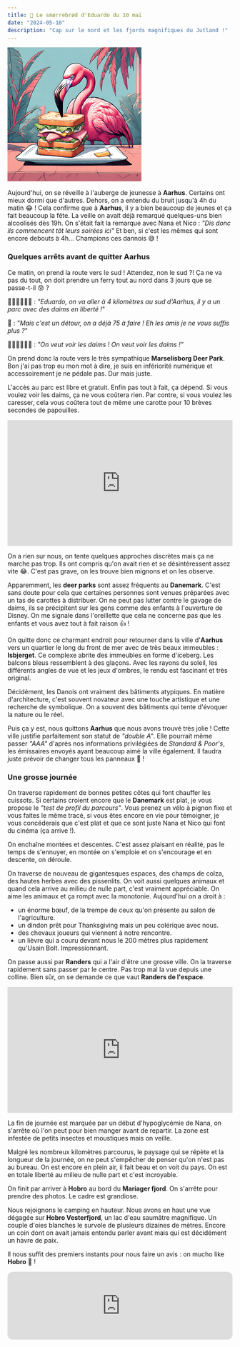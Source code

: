 ```yaml
---
title: 🥪 Le smørrebrød d'Eduardo du 10 mai
date: "2024-05-10"
description: "Cap sur le nord et les fjords magnifiques du Jutland !"
---
```


![Smorrebrod d'Eduardo](../smorrebrod_eduardo.png)

Aujourd'hui, on se réveille à l'auberge de jeunesse à **Aarhus**. Certains ont mieux dormi que d'autres. Dehors, on a entendu du bruit jusqu'à 4h du matin 😂 ! Cela confirme que à **Aarhus**, il y a bien beaucoup de jeunes et ça fait beaucoup la fête. La veille on avait déjà remarqué quelques-uns bien alcoolisés dès 19h. On s'était fait la remarque avec Nana et Nico : *"Dis donc ils commencent tôt leurs soirées ici"* Et ben, si c'est les mêmes qui sont encore debouts à 4h... Champions ces dannois 😅 !

### Quelques arrêts avant de quitter Aarhus 

Ce matin, on prend la route vers le sud ! Attendez, non le sud ?! Ça ne va pas du tout, on doit prendre un ferry tout au nord dans 3 jours que se passe-t-il 😰 ?

🧍🏼‍♀️🧍🏼‍♂️ : *"Eduardo, on va aller à 4 kilomètres au sud d'Aarhus, il y a un parc avec des daims en liberté !*"

🦩 : *"Mais c'est un détour, on a déjà 75 à faire ! Eh les amis je ne vous suffis plus ?*"

🧍🏼‍♀️🧍🏼‍♂️ : *"On veut voir les daims ! On veut voir les daims !"*

On prend donc la route vers le très sympathique **Marselisborg Deer Park**. Bon j'ai pas trop eu mon mot à dire, je suis en infériorité numérique et accessoirement je ne pédale pas. Dur mais juste.

L'accès au parc est libre et gratuit. Enfin pas tout à fait, ça dépend. Si vous voulez voir les daims, ça ne vous coûtera rien. Par contre, si vous voulez les caresser, cela vous coûtera tout de même une carotte pour 10 brèves secondes de papouilles. 

<div style="width: 100%; height: 0; position: relative; padding-bottom: 56%;"><iframe src="https://giphy.com/embed/hU6YIZMZ10KORSzbLm" style="top: 0; left: 0; width: 100%; height: 100%; position: absolute; border: 0;" allowfullscreen scrolling="no" allow="encrypted-media;" class="giphy-embed"></iframe></div>

On a rien sur nous, on tente quelques approches discrètes mais ça ne marche pas trop. Ils ont compris qu'on avait rien et se désintéressent assez vite 😂. C'est pas grave, on les trouve bien mignons et on les observe.

Apparemment, les **deer parks** sont assez fréquents au **Danemark**. C'est sans doute pour cela que certaines personnes sont venues préparées avec un tas de carottes à distribuer. On ne peut pas lutter contre le gavage de daims, ils se précipitent sur les gens comme des enfants à l'ouverture de Disney. On me signale dans l'oreillette que cela ne concerne pas que les enfants et vous avez tout à fait raison 👍 !

On quitte donc ce charmant endroit pour retourner dans la ville d'**Aarhus** vers un quartier le long du front de mer avec de très beaux immeubles : **Isbjerget**. Ce complexe abrite des immeubles en forme d'iceberg. Les balcons bleus ressemblent à des glaçons. Avec les rayons du soleil, les différents angles de vue et les jeux d'ombres, le rendu est fascinant et très original.

Décidément, les Danois ont vraiment des bâtiments atypiques. En matière d'architecture, c'est souvent novateur avec une touche artistique et une recherche de symbolique. On a souvent des bâtiments qui tente d'évoquer la nature ou le réel.

Puis ça y est, nous quittons **Aarhus** que nous avons trouvé très jolie ! Cette ville justifie parfaitement son statut de *"double A"*. Elle pourrait même passer *"AAA"* d'après nos informations privilégiées de *Standard & Poor's*, les émissaires envoyés ayant beaucoup aimé la ville également. Il faudra juste prévoir de changer tous les panneaux 🤔 !

### Une grosse journée 
On traverse rapidement de bonnes petites côtes qui font chauffer les cuissots. Si certains croient encore que le **Danemark** est plat, je vous propose le *"test de profil du parcours"*. Vous prenez un vélo à pignon fixe et vous faites le même tracé, si vous êtes encore en vie pour témoigner, je vous concéderais que c'est plat et que ce sont juste Nana et Nico qui font du cinéma (ça arrive !).

On enchaîne montées et descentes. C'est assez plaisant en réalité, pas le temps de s'ennuyer, en montée on s'emploie et on s'encourage et en descente, on déroule.

On traverse de nouveau de gigantesques espaces, des champs de colza, des hautes herbes avec des pissenlits. On voit aussi quelques animaux et quand cela arrive au milieu de nulle part, c'est vraiment appréciable. On aime les animaux et ça rompt avec la monotonie. Aujourd'hui on a droit à :
- un énorme bœuf, de la trempe de ceux qu'on présente au salon de l'agriculture.
- un dindon prêt pour Thanksgiving mais un peu colérique avec nous.
- des chevaux joueurs qui viennent à notre rencontre.
- un lièvre qui a couru devant nous le 200 mètres plus rapidement qu'Usain Bolt. Impressionnant.
 
On passe aussi par **Randers** qui a l'air d'être une grosse ville. On la traverse rapidement sans passer par le centre. Pas trop mal la vue depuis une colline. Bien sûr, on se demande ce que vaut **Randers de l'espace**.

<div style="width: 100%; height: 0; position: relative; padding-bottom: 56%;"><iframe src="https://giphy.com/embed/huAqJiUKwDATm" style="top: 0; left: 0; width: 100%; height: 100%; position: absolute; border: 0;" allowfullscreen scrolling="no" allow="encrypted-media;" class="giphy-embed"></iframe></div>

La fin de journée est marquée par un début d'hypoglycémie de Nana, on s'arrête où l'on peut pour bien manger avant de repartir. La zone est infestée de petits insectes et moustiques mais on veille.

Malgré les nombreux kilomètres parcourus, le paysage qui se répète et la longueur de la journée, on ne peut s'empêcher de penser qu'on n'est pas au bureau. On est encore en plein air, il fait beau et on voit du pays. On est en totale liberté au milieu de nulle part et c'est incroyable.

On finit par arriver à **Hobro** au bord du **Mariager fjord**. On s'arrête pour prendre des photos. Le cadre est grandiose. 

Nous rejoignons le camping en hauteur. Nous avons en haut une vue dégagée sur **Hobro Vesterfjord**, un lac d'eau saumâtre magnifique. Un couple d'oies blanches le survole de plusieurs dizaines de mètres. Encore un coin dont on avait jamais entendu parler avant mais qui est décidément un havre de paix.

Il nous suffit des premiers instants pour nous faire un avis : on mucho like **Hobro** 🤩 !

<iframe style="border-radius:12px" src="https://open.spotify.com/embed/track/0ZVqRjg67kN2FaOsy6EeIx?utm_source=generator" width="100%" height="152" frameBorder="0" allow="autoplay; clipboard-write; encrypted-media; picture-in-picture" loading="lazy"></iframe>